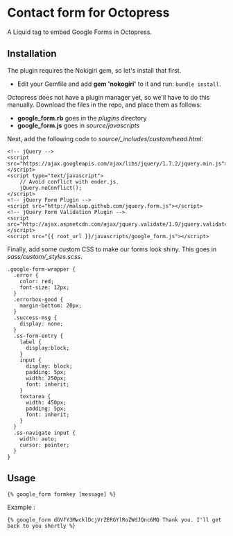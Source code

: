 Contact form for Octopress
=====================

A Liquid tag to embed Google Forms in Octopress.

## Installation

The plugin requires the Nokigiri gem, so let's install that first.

* Edit your Gemfile and add **gem 'nokogiri'** to it and run: `bundle install`.

Octopress does not have a plugin manager yet, so we'll have to do this manually.
Download the files in the repo, and place them as follows:

* **google_form.rb** goes in the *plugins* directory
* **google_form.js** goes in *source/javascripts*

Next, add the following code to *source/_includes/custom/head.html*:

    <!-- jQuery -->
    <script src="https://ajax.googleapis.com/ajax/libs/jquery/1.7.2/jquery.min.js"></script>
    <script type="text/javascript">
        // Avoid conflict with ender.js.
        jQuery.noConflict();
    </script>
    <!-- jQuery Form Plugin -->
    <script src="http://malsup.github.com/jquery.form.js"></script>
    <!-- jQuery Form Validation Plugin -->
    <script src="http://ajax.aspnetcdn.com/ajax/jquery.validate/1.9/jquery.validate.min.js"></script> 
    <script src="{{ root_url }}/javascripts/google_form.js"></script>
      
Finally, add some custom CSS to make our forms look shiny. This goes in *sass/custom/_styles.scss*.

    .google-form-wrapper {
      .error {
        color: red;
        font-size: 12px;
      }
      .errorbox-good {
        margin-bottom: 20px;
      }
      .success-msg {
        display: none;
      }
      .ss-form-entry {
        label {
          display:block;
        }
        input {
          display: block;
          padding: 5px;
          width: 250px;
          font: inherit;
        }
        textarea {
          width: 450px;
          padding: 5px;
          font: inherit;
        }
      }
      .ss-navigate input {
        width: auto;
        cursor: pointer;
      }
    }
    
## Usage

    {% google_form formkey [message] %}

Example :

    {% google_form dGVfY3MwcklDcjVrZERGYlRoZWdJQnc6MQ Thank you. I'll get back to you shortly %}

